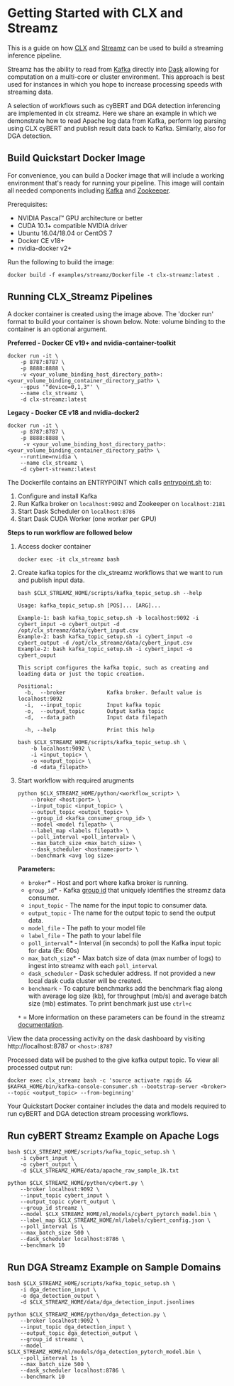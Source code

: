 # Getting Started with CLX and Streamz

This is a guide on how [CLX](https://github.com/rapidsai/clx) and [Streamz](https://streamz.readthedocs.io/en/latest/) can be used to build a streaming inference pipeline.

Streamz has the ability to read from [Kafka](https://kafka.apache.org/) directly into [Dask](https://dask.org/) allowing for computation on a multi-core or cluster environment. This approach is best used for instances in which you hope to increase processing speeds with streaming data.

A selection of workflows such as cyBERT and DGA detection inferencing are implemented in clx streamz. Here we share an example in which we demonstrate how to read Apache log data from Kafka, perform log parsing using CLX cyBERT and publish result data back to Kafka. Similarly, also for DGA detection.

## Build Quickstart Docker Image
For convenience, you can build a Docker image that will include a working environment that's ready for running your pipeline. This image will contain all needed components including [Kafka](https://kafka.apache.org/) and [Zookeeper](https://zookeeper.apache.org/).

Prerequisites:
* NVIDIA Pascal™ GPU architecture or better
* CUDA 10.1+ compatible NVIDIA driver
* Ubuntu 16.04/18.04 or CentOS 7
* Docker CE v18+
* nvidia-docker v2+

Run the following to build the image:

`
docker build -f examples/streamz/Dockerfile -t clx-streamz:latest .
`

## Running CLX_Streamz Pipelines

A docker container is created using the image above. The 'docker run' format to build your container is shown below. Note: volume binding to the container is an optional argument.

**Preferred - Docker CE v19+ and nvidia-container-toolkit**

```
docker run -it \
    -p 8787:8787 \
    -p 8888:8888 \
    -v <your_volume_binding_host_directory_path>:<your_volume_binding_container_directory_path> \
    --gpus '"device=0,1,3"' \
    --name clx_streamz \
    -d clx-streamz:latest
```

**Legacy - Docker CE v18 and nvidia-docker2**

```
docker run -it \
    -p 8787:8787 \
    -p 8888:8888 \
     -v <your_volume_binding_host_directory_path>:<your_volume_binding_container_directory_path> \
    --runtime=nvidia \
    --name clx_streamz \
    -d cybert-streamz:latest
```

The Dockerfile contains an ENTRYPOINT which calls [entrypoint.sh](https://github.com/rapidsai/clx/blob/branch-0.17/examples/streamz/scripts/entrypoint.sh) to:
1. Configure and install Kafka
2. Run Kafka broker on `localhost:9092` and Zookeeper on `localhost:2181`
3. Start Dask Scheduler on `localhost:8786`
4. Start Dask CUDA Worker (one worker per GPU)

**Steps to run workflow are followed below**

1. Access docker container
   ```
   docker exec -it clx_streamz bash
   ```
   
2. Create kafka topics for the clx_streamz workflows that we want to run and publish input data. 

    ```
    bash $CLX_STREAMZ_HOME/scripts/kafka_topic_setup.sh --help
    ```
    ```
    Usage: kafka_topic_setup.sh [POS]... [ARG]...

    Example-1: bash kafka_topic_setup.sh -b localhost:9092 -i cybert_input -o cybert_output -d /opt/clx_streamz/data/cybert_input.csv
    Example-2: bash kafka_topic_setup.sh -i cybert_input -o cybert_output -d /opt/clx_streamz/data/cybert_input.csv
    Example-2: bash kafka_topic_setup.sh -i cybert_input -o cybert_ouput
    
    This script configures the kafka topic, such as creating and loading data or just the topic creation.
    
    Positional:
      -b,  --broker             Kafka broker. Default value is localhost:9092
      -i,  --input_topic	    Input kafka topic
      -o,  --output_topic       Output kafka topic
      -d,  --data_path          Input data filepath
    
      -h, --help                Print this help
    ```
    ```
    bash $CLX_STREAMZ_HOME/scripts/kafka_topic_setup.sh \
        -b localhost:9092 \
        -i <input_topic> \
        -o <output_topic> \
        -d <data_filepath>
    ```
    
3. Start workflow with required arugments
    
    ```
    python $CLX_STREAMZ_HOME/python/<workflow_script> \
        --broker <host:port> \
        --input_topic <input_topic> \
        --output_topic <output_topic> \
        --group_id <kafka_consumer_group_id> \
        --model <model filepath> \
        --label_map <labels filepath> \
        --poll_interval <poll_interval> \
        --max_batch_size <max_batch_size> \
        --dask_scheduler <hostname:port> \
        --benchmark <avg log size>
    ```
    **Parameters:**
    - `broker`* - Host and port where kafka broker is running. 
    - `group_id`* - Kafka [group id](https://docs.confluent.io/current/installation/configuration/consumer-configs.html#group.id) that uniquely identifies the streamz data consumer.
    - `input_topic` - The name for the input topic to consumer data.
    - `output_topic` - The name for the output topic to send the output data.
    - `model_file` - The path to your model file
    - `label_file` - The path to your label file
    - `poll_interval`* - Interval (in seconds) to poll the Kafka input topic for data (Ex: 60s)
    - `max_batch_size`* - Max batch size of data (max number of logs) to ingest into streamz with each `poll_interval` 
    - `dask_scheduler` - Dask scheduler address. If not provided a new local dask cuda cluster will be created.
    - `benchmark` - To capture benchmarks add the benchmark flag along with average log size (kb), for throughput (mb/s) and average batch size (mb) estimates. To print benchmark just use `ctrl+c`

    ``*`` = More information on these parameters can be found in the streamz [documentation](https://streamz.readthedocs.io/en/latest/api.html#streamz.from_kafka_batched).


View the data processing activity on the dask dashboard by visiting http://localhost:8787 or `<host>:8787`

Processed data will be pushed to the give kafka output topic. To view all processed output run:

```
docker exec clx_streamz bash -c 'source activate rapids && $KAFKA_HOME/bin/kafka-console-consumer.sh --bootstrap-server <broker> --topic <output_topic> --from-beginning'
```

Your Quickstart Docker container includes the data and models required to run cyBERT and DGA detection stream processing workflows.

## Run cyBERT Streamz Example on Apache Logs
```
bash $CLX_STREAMZ_HOME/scripts/kafka_topic_setup.sh \
    -i cybert_input \
    -o cybert_output \
    -d $CLX_STREAMZ_HOME/data/apache_raw_sample_1k.txt
```
```
python $CLX_STREAMZ_HOME/python/cybert.py \
    --broker localhost:9092 \
    --input_topic cybert_input \
    --output_topic cybert_output \
    --group_id streamz \
    --model $CLX_STREAMZ_HOME/ml/models/cybert_pytorch_model.bin \
    --label_map $CLX_STREAMZ_HOME/ml/labels/cybert_config.json \
    --poll_interval 1s \
    --max_batch_size 500 \
    --dask_scheduler localhost:8786 \
    --benchmark 10
```

## Run DGA Streamz Example on Sample Domains

```
bash $CLX_STREAMZ_HOME/scripts/kafka_topic_setup.sh \
    -i dga_detection_input \
    -o dga_detection_output \
    -d $CLX_STREAMZ_HOME/data/dga_detection_input.jsonlines
```
```
python $CLX_STREAMZ_HOME/python/dga_detection.py \
    --broker localhost:9092 \
    --input_topic dga_detection_input \
    --output_topic dga_detection_output \
    --group_id streamz \
    --model $CLX_STREAMZ_HOME/ml/models/dga_detection_pytorch_model.bin \
    --poll_interval 1s \
    --max_batch_size 500 \
    --dask_scheduler localhost:8786 \
    --benchmark 10
```
